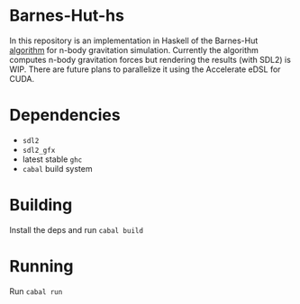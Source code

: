 # Barnes-Hut-hs
In this repository is an implementation in Haskell of the Barnes-Hut
[algorithm](https://en.wikipedia.org/wiki/Barnes%E2%80%93Hut_simulation) for
n-body gravitation simulation. Currently the algorithm computes n-body
gravitation forces but rendering the results (with SDL2) is WIP. There are
future plans to parallelize it using the Accelerate eDSL for CUDA.

# Dependencies
- `sdl2`
- `sdl2_gfx`
- latest stable `ghc`
- `cabal` build system

# Building
Install the deps and run `cabal build`

# Running
Run `cabal run`
